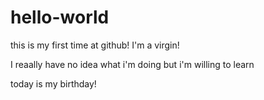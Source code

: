 # hello-world
this is my first time at github!  I'm a virgin!

I reaally have no idea what i'm doing
but i'm willing to learn

today is my birthday!
